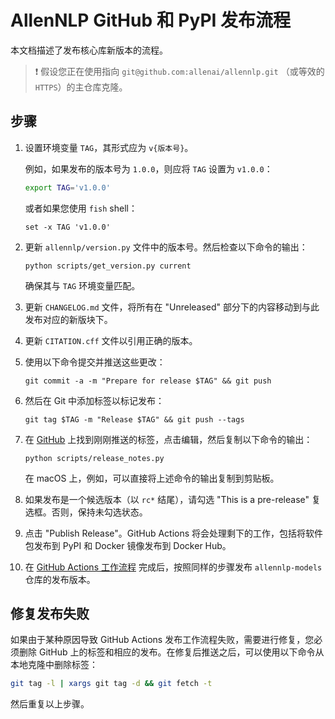 # AllenNLP GitHub 和 PyPI 发布流程

本文档描述了发布核心库新版本的流程。

> ❗️ 假设您正在使用指向 `git@github.com:allenai/allennlp.git` （或等效的 `HTTPS`）的主仓库克隆。

## 步骤

1. 设置环境变量 `TAG`，其形式应为 `v{版本号}`。

    例如，如果发布的版本号为 `1.0.0`，则应将 `TAG` 设置为 `v1.0.0`：

    ```bash
    export TAG='v1.0.0'
    ```

    或者如果您使用 `fish` shell：

    ```fish
    set -x TAG 'v1.0.0'
    ```

2. 更新 `allennlp/version.py` 文件中的版本号。然后检查以下命令的输出：

    ```
    python scripts/get_version.py current
    ```

    确保其与 `TAG` 环境变量匹配。

3. 更新 `CHANGELOG.md` 文件，将所有在 "Unreleased" 部分下的内容移动到与此发布对应的新版块下。

4. 更新 `CITATION.cff` 文件以引用正确的版本。

5. 使用以下命令提交并推送这些更改：

    ```
    git commit -a -m "Prepare for release $TAG" && git push
    ```

6. 然后在 Git 中添加标签以标记发布：

    ```
    git tag $TAG -m "Release $TAG" && git push --tags
    ```

7. 在 [GitHub](https://github.com/allenai/allennlp/tags) 上找到刚刚推送的标签，点击编辑，然后复制以下命令的输出：

    ```
    python scripts/release_notes.py
    ```

    在 macOS 上，例如，可以直接将上述命令的输出复制到剪贴板。

8. 如果发布是一个候选版本（以 `rc*` 结尾），请勾选 "This is a pre-release" 复选框。否则，保持未勾选状态。

9. 点击 "Publish Release"。GitHub Actions 将会处理剩下的工作，包括将软件包发布到 PyPI 和 Docker 镜像发布到 Docker Hub。

10. 在 [GitHub Actions 工作流程](https://github.com/allenai/allennlp/actions?query=workflow%3AMaster+event%3Arelease) 完成后，按照同样的步骤发布 `allennlp-models` 仓库的发布版本。

## 修复发布失败

如果由于某种原因导致 GitHub Actions 发布工作流程失败，需要进行修复，您必须删除 GitHub 上的标签和相应的发布。在修复后推送之后，可以使用以下命令从本地克隆中删除标签：

```bash
git tag -l | xargs git tag -d && git fetch -t
```

然后重复以上步骤。